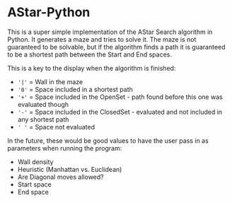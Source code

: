 # AStar-Python

This is a super simple implementation of the AStar Search algorithm in Python.  It generates a maze and tries to solve it.
The maze is not guaranteed to be solvable, but if the algorithm finds a path it is guaranteed to be a shortest path between the Start and End spaces.

This is a key to the display when the algorithm is finished:

* `'|'` = Wall in the maze
* `'0'` = Space included in a shortest path
* `'+'` = Space included in the OpenSet - path found before this one was evaluated though
* `'-'` = Space included in the ClosedSet - evaluated and not included in any shortest path
* `' '` = Space not evaluated

In the future, these would be good values to have the user pass in as parameters when running the program:
* Wall density
* Heuristic (Manhattan vs. Euclidean)
* Are Diagonal moves allowed?
* Start space
* End space
